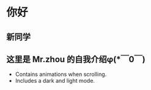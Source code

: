 # 你好
## 新同学
##  这里是 Mr.zhou 的自我介绍φ(*￣0￣)

- Contains animations when scrolling.
- Includes a dark and light mode.
